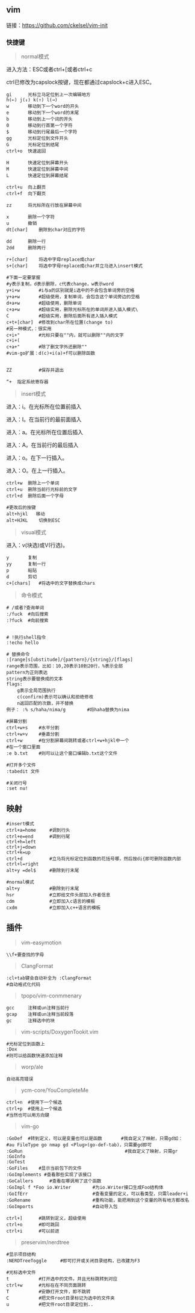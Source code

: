 ## vim

链接：https://github.com/ckelsel/vim-init

### 快捷键

> normal模式

进入方法：ESC或者ctrl+[或者ctrl+c

ctrl已修改为capslock按键，现在都通过capslock+c进入ESC。

```shell
gi		光标立马定位到上一次编辑地方
h(←) j(↓) k(↑) l(→)
w		移动到下一个word的开头
e		移动到下一个word的末尾
b		移动到上一个词的开头
0		移动到行首第一个字符
$		移动到行尾最后一个字符
gg		光标定位到文件开头
G		光标定位到结尾
ctrl+o	快速返回

H		快速定位到屏幕开头
M		快速定位到屏幕中间
L		快速定位到屏幕结尾

ctrl+u	向上翻页
ctrl+f  向下翻页

zz		将光标所在行放在屏幕中间

x		删除一个字符
u		撤销
dt[char]   	删除到char对应的字符

dd		删除一行
2dd		删除两行

r+[char]	将选中字母replace成char
s+[char]	将选中字母replace成char并立马进入insert模式

#下面一定要掌握
#y表示复制，d表示删除，c代表change，w表示word
y+i+w		#i与a的区别就是i选中的不会包含单词旁的空格
y+a+w		#超级使用，复制单词，会包含这个单词旁边的空格
d+a+w		#超级使用，删除单词
c+a+w		#超级实用，删除光标所在的单词并进入插入模式\
C			#超级实用，删除后面所有进入插入模式
c+t+[char]	#修改到char所在位置(change to)
#另一种模式，：很实用
c+i+"		#光标只要在""内，就可以删除""内的文字
c+i+(
c+a+"		#除了删文字外还删除""
#vim-go扩展：d(c)+i(a)+f可以删除函数


ZZ			#保存并退出

“+ 	指定系统寄存器
```

> insert模式

进入：i。在光标所在位置前插入

进入：I。在当前行的最前面插入

进入：a。在光标所在位置后插入

进入：A。在当前行的最后插入

进入：o。在下一行插入。

进入：O。在上一行插入。

```shell
ctrl+w	删除上一个单词
ctrl+u  删除当前行光标前的文字
ctrl+d	删除后面一个字母

#更改后的按键
alt+hjkl   移动
alt+HJKL	切换到ESC
```

> visual模式

进入：v(块选)或V(行选)。

```shell
y		复制
yy		复制一行
p		粘贴
d		剪切
c+[chars]	#将选中的文字替换成chars
```

> 命令模式

```shell
# /或者?查询单词
:/fuck	#向后搜索
:?fuck	#向前搜索


# !执行shell指令
:!echo hello

# 替换命令
:[range]s[ubstitude]/{pattern}/{string}/[flags]
range表示范围，比如：10,20表示10到20行，%表示全部
pattern为正则表达
string表示要替换成的文本
flags:
	g表示全局范围执行
	c(confirm)表示可以确认和拒绝修改
	n返回匹配的次数，并不替换
例子： :% s/haha/nima/g		#将haha替换为nima

#屏幕分割
ctrl+w+s	#水平分割
ctrl+w+v	#垂直分割
ctrl+w		#在分割屏幕间跳转或者ctrl+w+hjkl中一个
#在一个窗口里面
:e b.txt	#则可以让这个窗口编辑b.txt这个文件

#打开多个文件
:tabedit 文件

#关闭行号
:set nu!
```



## 映射

```shell
#insert模式
ctrl+a=home		#调到行头
ctrl+e=end		#调到行尾
ctrl+h=left
ctrl+j=down
ctrl+k=up
ctrl+d			#立马将光标定位到函数的花括号哪，然后按di{即可删除函数内部
ctrl+l=right
alt+y =del$		#删除到行末尾

#normal模式
alt+y			#删除到行末尾
hsr				#立即给文件头部加入作者信息
cdm				#立即加入c语言的模板
cxdm 			#立即加入c++语言的模板
```

## 插件

> vim-easymotion

```shell
\\f+要查找的字母
```

> ClangFormat

```shell
:cl+tab键会自动补全为 :ClangFormat
#自动格式化代码
```

> tpopo/vim-conmmenary

```shell
gcc 	注释或un注释当前行
gcap	注释或un注释当前段落
gc		注释选中的块
```


> vim-scripts/DoxygenTookit.vim

```shell
#光标定位到函数上
:Dox
#则可以给函数快速添加注释
```

> worp/ale

```shel
自动高亮错误
```

> ycm-core/YouCompleteMe

```shell
ctrl+n	#使用下一个候选
ctrl+p	#使用上一个候选
#当然也可以用方向键
```


> vim-go

```shell
:GoDef	#转到定义，可以是变量也可以是函数		#我自定义了映射，只需gd如：
#au FileType go nmap gd <Plug>(go-def-tab)，只需要gd即可
:GoRun										#我自定义了映射，只需gr
:GoInfo										
:GoTest
:GoFiles	#显示当前包下的文件
:GoImplements #查看那些实现了该接口
:GoCallers		#查看在哪调用了这个函数
:GoImpl f *Foo io.Writer		#为io.Writer接口生成Foo结构体
:GoIfErr						#查看变量的定义，可以看类型，只需leader+i
:GoRename						#重构功能，能把用到这个变量的所有地方都改名
:GoImports						#自动导入包

ctrl+]		#跳转到定义，超级使用
ctrl+o		#即可跳回
ctrl+i		#可以前进
```

> preservim/nerdtree

```shell
#显示项目结构
:NERDTreeToggle		#即可打开或关闭目录结构，已改建为F3

#光标选中文件
t			#打开选中的文件。并且光标跳转到对应
ctrl+w		#光标在在不同页面跳转
T			#安静打开文件，即不跳转
C			#把文件root目录标记为选中的文件夹
u			#把文件root目录定位到..
```


